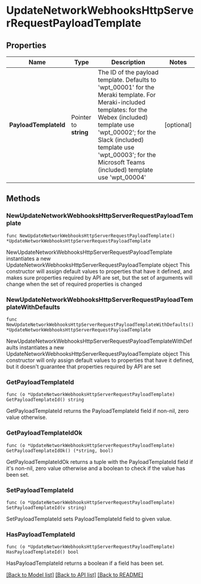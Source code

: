 # UpdateNetworkWebhooksHttpServerRequestPayloadTemplate

## Properties

Name | Type | Description | Notes
------------ | ------------- | ------------- | -------------
**PayloadTemplateId** | Pointer to **string** | The ID of the payload template. Defaults to &#39;wpt_00001&#39; for the Meraki template. For Meraki-included templates: for the Webex (included) template use &#39;wpt_00002&#39;; for the Slack (included) template use &#39;wpt_00003&#39;; for the Microsoft Teams (included) template use &#39;wpt_00004&#39; | [optional] 

## Methods

### NewUpdateNetworkWebhooksHttpServerRequestPayloadTemplate

`func NewUpdateNetworkWebhooksHttpServerRequestPayloadTemplate() *UpdateNetworkWebhooksHttpServerRequestPayloadTemplate`

NewUpdateNetworkWebhooksHttpServerRequestPayloadTemplate instantiates a new UpdateNetworkWebhooksHttpServerRequestPayloadTemplate object
This constructor will assign default values to properties that have it defined,
and makes sure properties required by API are set, but the set of arguments
will change when the set of required properties is changed

### NewUpdateNetworkWebhooksHttpServerRequestPayloadTemplateWithDefaults

`func NewUpdateNetworkWebhooksHttpServerRequestPayloadTemplateWithDefaults() *UpdateNetworkWebhooksHttpServerRequestPayloadTemplate`

NewUpdateNetworkWebhooksHttpServerRequestPayloadTemplateWithDefaults instantiates a new UpdateNetworkWebhooksHttpServerRequestPayloadTemplate object
This constructor will only assign default values to properties that have it defined,
but it doesn't guarantee that properties required by API are set

### GetPayloadTemplateId

`func (o *UpdateNetworkWebhooksHttpServerRequestPayloadTemplate) GetPayloadTemplateId() string`

GetPayloadTemplateId returns the PayloadTemplateId field if non-nil, zero value otherwise.

### GetPayloadTemplateIdOk

`func (o *UpdateNetworkWebhooksHttpServerRequestPayloadTemplate) GetPayloadTemplateIdOk() (*string, bool)`

GetPayloadTemplateIdOk returns a tuple with the PayloadTemplateId field if it's non-nil, zero value otherwise
and a boolean to check if the value has been set.

### SetPayloadTemplateId

`func (o *UpdateNetworkWebhooksHttpServerRequestPayloadTemplate) SetPayloadTemplateId(v string)`

SetPayloadTemplateId sets PayloadTemplateId field to given value.

### HasPayloadTemplateId

`func (o *UpdateNetworkWebhooksHttpServerRequestPayloadTemplate) HasPayloadTemplateId() bool`

HasPayloadTemplateId returns a boolean if a field has been set.


[[Back to Model list]](../README.md#documentation-for-models) [[Back to API list]](../README.md#documentation-for-api-endpoints) [[Back to README]](../README.md)


